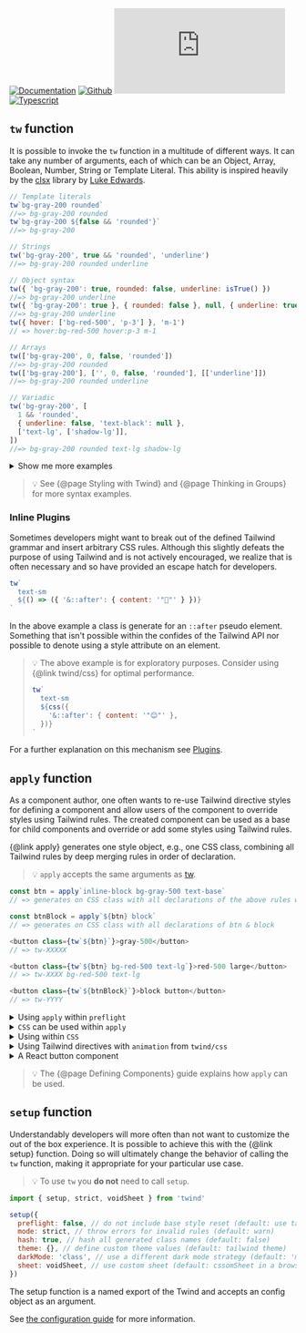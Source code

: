 [![Documentation](https://flat.badgen.net/badge/icon/Documentation?icon=awesome&label)](https://twind.dev/docs/modules/twind.html)
[![Github](https://flat.badgen.net/badge/icon/tw-in-js%2Ftwind%2Fsrc?icon=github&label)](https://github.com/tw-in-js/twind/tree/main/src)
[![Module Size](https://flat.badgen.net/badgesize/brotli/https:/unpkg.com/twind/twind.js?icon=jsdelivr&label&color=blue&cache=10800)](https://unpkg.com/twind/twind.js 'brotli module size')
[![Typescript](https://flat.badgen.net/badge/icon/included?icon=typescript&label)](https://unpkg.com/browse/twind/twind.d.ts)

## `tw` function

It is possible to invoke the `tw` function in a multitude of different ways. It can take any number of arguments, each of which can be an Object, Array, Boolean, Number, String or Template Literal. This ability is inspired heavily by the [clsx](https://npmjs.com/clsx) library by [Luke Edwards](https://github.com/lukeed).

```js
// Template literals
tw`bg-gray-200 rounded`
//=> bg-gray-200 rounded
tw`bg-gray-200 ${false && 'rounded'}`
//=> bg-gray-200

// Strings
tw('bg-gray-200', true && 'rounded', 'underline')
//=> bg-gray-200 rounded underline

// Object syntax
tw({ 'bg-gray-200': true, rounded: false, underline: isTrue() })
//=> bg-gray-200 underline
tw({ 'bg-gray-200': true }, { rounded: false }, null, { underline: true })
//=> bg-gray-200 underline
tw({ hover: ['bg-red-500', 'p-3'] }, 'm-1')
// => hover:bg-red-500 hover:p-3 m-1

// Arrays
tw(['bg-gray-200', 0, false, 'rounded'])
//=> bg-gray-200 rounded
tw(['bg-gray-200'], ['', 0, false, 'rounded'], [['underline']])
//=> bg-gray-200 rounded underline

// Variadic
tw('bg-gray-200', [
  1 && 'rounded',
  { underline: false, 'text-black': null },
  ['text-lg', ['shadow-lg']],
])
//=> bg-gray-200 rounded text-lg shadow-lg
```

<details><summary>Show me more examples</summary>

```js
tw`bg-gray-200 ${[false && 'rounded', 'block']}`
//=> bg-gray-200 block
tw`bg-gray-200 ${{ rounded: false, underline: isTrue() }}`
//=> bg-gray-200 underline
tw`bg-${randomColor()}`
//=> bg-blue-500
tw`hover:${({ tw }) => tw`underline`}`
//=> hover:underline
tw`bg-${'fuchsia'}) sm:${'underline'} lg:${false && 'line-through'} text-${[
  'underline',
  'center',
]} rounded-${{ lg: false, xl: true }})`
// => bg-fuchsia sm:underline text-underline text-center rounded-xl

tw`text-${'gray'}-100 bg-${'red'}(600 hover:700 ${'focus'}:800)`
// => text-gray-100 bg-red-600 hover:bg-red-700 focus:bg-red-800

tw({
  sm: ['hover:rounded', 'active:rounded-full'],
  md: { rounded: true, hover: 'bg-white' },
  lg: {
    'rounded-full': true,
    hover: 'bg-white text-black active:(underline shadow)',
  },
})
// sm:hover:rounded sm:active:rounded-full md:rounded md:hover:bg-white lg:rounded-full lg:hover:bg-white lg:hover:text-black lg:hover:active:underline lg:hover:active:shadow
```

</details>

> 💡 See {@page Styling with Twind} and {@page Thinking in Groups} for more syntax examples.

### Inline Plugins

Sometimes developers might want to break out of the defined Tailwind grammar and insert arbitrary CSS rules. Although this slightly defeats the purpose of using Tailwind and is not actively encouraged, we realize that is often necessary and so have provided an escape hatch for developers.

```js
tw`
  text-sm
  ${() => ({ '&::after': { content: '"🌈"' } })}
`
```

In the above example a class is generate for an `::after` pseudo element. Something that isn't possible within the confides of the Tailwind API nor possible to denote using a style attribute on an element.

> 💡 The above example is for exploratory purposes. Consider using {@link twind/css} for optimal performance.
>
> ```js
> tw`
>   text-sm
>   ${css({
>     '&::after': { content: '"😊"' },
>   })}
> `
> ```

For a further explanation on this mechanism see [Plugins](https://twind.dev/docs/handbook/advanced/plugins.html#inline-plugins).

## `apply` function

As a component author, one often wants to re-use Tailwind directive styles for defining a component and allow users of the component to override styles using Tailwind rules. The created component can be used as a base for child components and override or add some styles using Tailwind rules.

{@link apply} generates one style object, e.g., one CSS class, combining all Tailwind rules by deep merging rules in order of declaration.

> 💡 `apply` accepts the same arguments as [tw](#tw-function).

```js
const btn = apply`inline-block bg-gray-500 text-base`
// => generates on CSS class with all declarations of the above rules when used

const btnBlock = apply`${btn} block`
// => generates on CSS class with all declarations of btn & block

<button class={tw`${btn}`}>gray-500</button>
// => tw-XXXXX

<button class={tw`${btn} bg-red-500 text-lg`}>red-500 large</button>
// => tw-XXXX bg-red-500 text-lg

<button class={tw`${btnBlock}`}>block button</button>
// => tw-YYYY
```

<details><summary>Using <code>apply</code> within <code>preflight</code></summary>

Use Tailwind rules within <code>{@link twind.setup | setup}({ {@link twind.Configuration.preflight | preflight} })</code>.

```js
setup({
  preflight: {
    body: apply('bg-gray-900 text-white'),
  },
})
```

</details>

<details><summary><code>CSS</code> can be used within <code>apply</code></summary>

{@link twind/css} can be used to define additional styles.

```js
const btn = apply`
  py-2 px-4
  ${css({
    borderColor: 'black',
  })}
`
```

</details>

<details><summary>Using within <code>CSS</code></summary>

`apply` can be used with `css`:

```js
const prose = css(
  apply`text-gray-700 dark:text-gray-300`,
  {
    p: apply`my-5`,
    h1: apply`text-black dark:text-white`,
  },
  {
    h1: {
      fontWeight: '800',
      fontSize: '2.25em',
      marginTop: '0',
      marginBottom: '0.8888889em',
      lineHeight: '1.1111111',
    },
  },
)
```

Using template literal syntax:

```js
const prose = css`
  ${apply`text-gray-700 dark:text-gray-300`}

  p {
    ${apply`my-5`}
  }

  h1 {
    ${apply`text-black dark:text-white`}
    font-weight: 800;
    font-size: 2.25em;
    margin-top: 0;
    margin-bottom: 0.8888889em;
    line-height: 1.1111111;
  }
`
```

</details>

<details><summary>Using Tailwind directives with <code>animation</code> from <code>twind/css</code></summary>

```js
const motion = animation('.6s ease-in-out infinite', {
  '0%': apply`scale-100`,
  '50%': apply`scale-125 rotate-45`,
  '100%': apply`scale-100 rotate-0`,
})

const bounce = animation(
  '1s ease infinite',
  keyframes`
  from, 20%, 53%, 80%, to {
    ${apply`transform-gpu translate-x-0`}
  }
  40%, 43% {
    ${apply`transform-gpu -translate-x-7`}
  }
  70% {
    ${apply`transform-gpu -translate-x-3.5`}
  },
  90% {
    ${apply`transform-gpu -translate-x-1`}
  }
`,
)
```

</details>

<details><summary>A React button component</summary>

```js
import { tw } from 'twind'

const variantMap = {
  success: 'green',
  primary: 'blue',
  warning: 'yellow',
  info: 'gray',
  danger: 'red',
}

const sizeMap = {
  sm: apply`text-xs py(2 md:1) px-2`,
  md: apply`text-sm py(3 md:2) px-2`,
  lg: apply`text-lg py-2 px-4`,
  xl: apply`text-xl py-3 px-6`,
}

const baseStyles = apply`
  w(full md:auto)
  text(sm white uppercase)
  px-4
  border-none
  transition-colors
  duration-300
`

function Button({
  size = 'md',
  variant = 'primary',
  round = false,
  disabled = false,
  className,
  children,
}) {
  // Collect all styles into one class
  const instanceStyles = apply`
    ${baseStyles}
    bg-${variantMap[variant]}(600 700(hover:& focus:&)))
    ${sizeMap[size]}
    rounded-${round ? 'full' : 'lg'}
    ${disabled && 'bg-gray-400 text-gray-100 cursor-not-allowed'}
  `

  // Allow passed classNames to override instance styles
  return <button className={tw(instanceStyles, className)}>{children}</button>
}

render(
  <Button variant="info" className="text-lg rounded-md">
    Click me
  </Button>,
)
```

</details>

> 💡 The {@page Defining Components} guide explains how `apply` can be used.

## `setup` function

Understandably developers will more often than not want to customize the out of the box experience. It is possible to achieve this with the {@link setup} function. Doing so will ultimately change the behavior of calling the `tw` function, making it appropriate for your particular use case.

> 💡 To use `tw` you **do not** need to call `setup`.

```js
import { setup, strict, voidSheet } from 'twind'

setup({
  preflight: false, // do not include base style reset (default: use tailwind preflight)
  mode: strict, // throw errors for invalid rules (default: warn)
  hash: true, // hash all generated class names (default: false)
  theme: {}, // define custom theme values (default: tailwind theme)
  darkMode: 'class', // use a different dark mode strategy (default: 'media')
  sheet: voidSheet, // use custom sheet (default: cssomSheet in a browser or no-op)
})
```

The setup function is a named export of the Twind and accepts an config object as an argument.

See [the configuration guide](/handbook/configuration) for more information.
